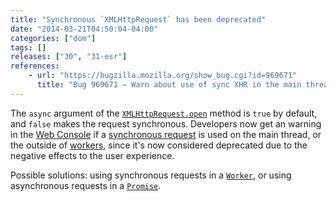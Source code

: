 ```yaml
---
title: "Synchronous `XMLHttpRequest` has been deprecated"
date: "2014-03-21T04:50:04-04:00"
categories: ["dom"]
tags: []
releases: ["30", "31-esr"]
references:
    - url: "https://bugzilla.mozilla.org/show_bug.cgi?id=969671"
      title: "Bug 969671 – Warn about use of sync XHR in the main thread"
---
```

The `async` argument of the [`XMLHttpRequest.open`](https://developer.mozilla.org/docs/Web/API/XMLHttpRequest/open) method is `true` by default, and `false` makes the request synchronous. Developers now get an warning in the [Web Console](https://developer.mozilla.org/docs/Tools/Web_Console) if a [synchronous request](https://developer.mozilla.org/docs/Web/API/XMLHttpRequest/Synchronous_and_Asynchronous_Requests#Synchronous_request) is used on the main thread, or the outside of [workers](https://developer.mozilla.org/docs/Web/Guide/Performance/Using_web_workers), since it's now considered deprecated due to the negative effects to the user experience.

Possible solutions: using synchronous requests in a [`Worker`](https://developer.mozilla.org/docs/Web/API/Worker), or using asynchronous requests in a [`Promise`](https://developer.mozilla.org/docs/Web/JavaScript/Reference/Global_Objects/Promise).
